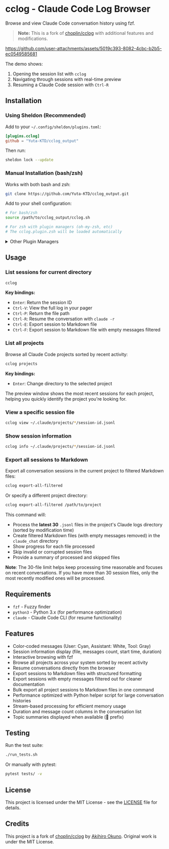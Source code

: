 # cclog - Claude Code Log Browser

Browse and view Claude Code conversation history using fzf.

> **Note:** This is a fork of [choplin/cclog](https://github.com/choplin/cclog) with additional features and modifications.

https://github.com/user-attachments/assets/5019c393-8082-4cbc-b2b5-ec0549585681

The demo shows:

1. Opening the session list with `cclog`
2. Navigating through sessions with real-time preview
3. Resuming a Claude Code session with `Ctrl-R`

## Installation

### Using Sheldon (Recommended)

Add to your `~/.config/sheldon/plugins.toml`:

```toml
[plugins.cclog]
github = "Yuta-KTD/cclog_output"
```

Then run:

```bash
sheldon lock --update
```

### Manual Installation (bash/zsh)

Works with both bash and zsh:

```bash
git clone https://github.com/Yuta-KTD/cclog_output.git
```

Add to your shell configuration:

```bash
# For bash/zsh
source /path/to/cclog_output/cclog.sh

# For zsh with plugin managers (oh-my-zsh, etc)
# The cclog.plugin.zsh will be loaded automatically
```

<details>
<summary>Other Plugin Managers</summary>

> **Note:** These methods haven't been tested but should work thanks to the standard `.plugin.zsh` file structure. Please open an issue if you encounter any problems!

#### Oh-My-Zsh

```bash
git clone https://github.com/yutakatada/cclog_output ${ZSH_CUSTOM:-~/.oh-my-zsh/custom}/plugins/cclog
```

Then add `cclog` to the plugins array in your `~/.zshrc`:

```bash
plugins=(... cclog)
```

#### Zinit

```bash
zinit load yutakatada/cclog_output
```

#### Zplug

```bash
zplug "yutakatada/cclog_output"
```

#### Antigen

```bash
antigen bundle yutakatada/cclog_output
```

#### Zgen

```bash
zgen load yutakatada/cclog_output
```

#### Antibody

```bash
antibody bundle yutakatada/cclog_output
```

</details>

## Usage

### List sessions for current directory

```bash
cclog
```

**Key bindings:**

- `Enter`: Return the session ID
- `Ctrl-V`: View the full log in your pager
- `Ctrl-P`: Return the file path
- `Ctrl-R`: Resume the conversation with `claude -r`
- `Ctrl-E`: Export session to Markdown file
- `Ctrl-F`: Export session to Markdown file with empty messages filtered

### List all projects

Browse all Claude Code projects sorted by recent activity:

```bash
cclog projects
```

**Key bindings:**

- `Enter`: Change directory to the selected project

The preview window shows the most recent sessions for each project, helping you quickly identify the project you're looking for.

### View a specific session file

```bash
cclog view ~/.claude/projects/*/session-id.jsonl
```

### Show session information

```bash
cclog info ~/.claude/projects/*/session-id.jsonl
```

### Export all sessions to Markdown

Export all conversation sessions in the current project to filtered Markdown files:

```bash
cclog export-all-filtered
```

Or specify a different project directory:

```bash
cclog export-all-filtered /path/to/project
```

This command will:
- Process the **latest 30** `.jsonl` files in the project's Claude logs directory (sorted by modification time)
- Create filtered Markdown files (with empty messages removed) in the `claude_chat` directory  
- Show progress for each file processed
- Skip invalid or corrupted session files
- Provide a summary of processed and skipped files

**Note**: The 30-file limit helps keep processing time reasonable and focuses on recent conversations. If you have more than 30 session files, only the most recently modified ones will be processed.

## Requirements

- `fzf` - Fuzzy finder
- `python3` - Python 3.x (for performance optimization)
- `claude` - Claude Code CLI (for resume functionality)

## Features

- Color-coded messages (User: Cyan, Assistant: White, Tool: Gray)
- Session information display (file, messages count, start time, duration)
- Interactive browsing with fzf
- Browse all projects across your system sorted by recent activity
- Resume conversations directly from the browser
- Export sessions to Markdown files with structured formatting
- Export sessions with empty messages filtered out for cleaner documentation
- Bulk export all project sessions to Markdown files in one command
- Performance optimized with Python helper script for large conversation histories
- Stream-based processing for efficient memory usage
- Duration and message count columns in the conversation list
- Topic summaries displayed when available (📑 prefix)

## Testing

Run the test suite:

```bash
./run_tests.sh
```

Or manually with pytest:

```bash
pytest tests/ -v
```

## License

This project is licensed under the MIT License - see the [LICENSE](LICENSE) file for details.

## Credits

This project is a fork of [choplin/cclog](https://github.com/choplin/cclog) by [Akihiro Okuno](https://github.com/choplin). Original work is under the MIT License.

